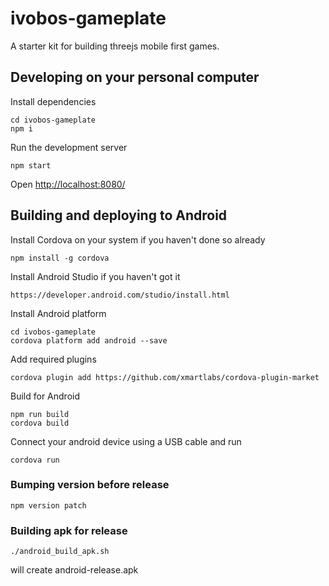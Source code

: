 # ivobos-gameplate
A starter kit for building threejs mobile first games.

## Developing on your personal computer
Install dependencies
```
cd ivobos-gameplate
npm i
```
Run the development server
```
npm start
```
Open [http://localhost:8080/](http://localhost:8080/)
## Building and deploying to Android
Install Cordova on your system if you haven't done so already
```
npm install -g cordova
```
Install Android Studio if you haven't got it
```
https://developer.android.com/studio/install.html
```
Install Android platform
```
cd ivobos-gameplate
cordova platform add android --save
```
Add required plugins
```
cordova plugin add https://github.com/xmartlabs/cordova-plugin-market
```
Build for Android
```
npm run build
cordova build
```
Connect your android device using a USB cable and run
```
cordova run
```
### Bumping version before release
```
npm version patch

```
### Building apk for release
```
./android_build_apk.sh
```
will create android-release.apk

